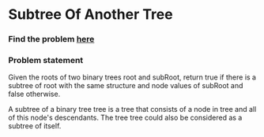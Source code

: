 # Subtree Of Another Tree

### Find the problem [here](https://leetcode.com/problems/subtree-of-another-tree/) 

### Problem statement
Given the roots of two binary trees root and subRoot, return true if there is a subtree of root with the same structure and node values of subRoot and false otherwise.

A subtree of a binary tree tree is a tree that consists of a node in tree and all of this node's descendants. The tree tree could also be considered as a subtree of itself.
